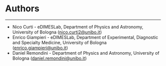 # Authors #

----------
- Nico Curti - eDIMESLab, Department of Physics and Astronomy, University of Bologna ([nico.curti2@unibo.it](mailto:nico.curti2@unibo.it))
- Enrico Giampieri - eDIMESLab, Department of Experimental, Diagnostic and Specialty Medicine, University of Bologna ([enrico.giampieri@unibo.it](mailto:enrico.giampieri@unibo.it))
- Daniel Remondini - Department of Physics and Astronomy, University of Bologna ([daniel.remondini@unibo.it](mailto:daniel.remondini@unibo.it))